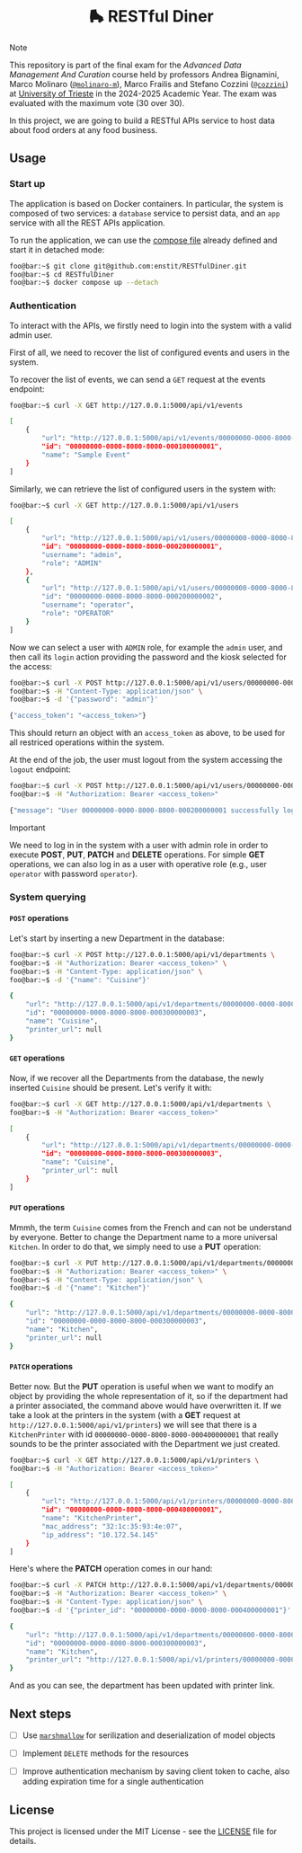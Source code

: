 <div align="center">
  <h1 align="center">🛼 RESTful Diner</h2>
</div>

> [!NOTE]
> This repository is part of the final exam for the _Advanced Data Management
> And Curation_ course held by professors Andrea Bignamini, Marco Molinaro
> ([`@molinaro-m`](https://github.com/molinaro-m)), Marco Frailis and Stefano
> Cozzini ([`@cozzini`](https://github.com/cozzini)) at
> [University of Trieste](https://www.units.it/en) in the 2024-2025 Academic
> Year.
> The exam was evaluated with the maximum vote (30 over 30).

In this project, we are going to build a RESTful APIs service to host data
about food orders at any food business.


## Usage

### Start up

The application is based on Docker containers. In particular, the system is
composed of two services: a `database` service to persist data, and an `app`
service with all the REST APIs application.

To run the application, we can use the [compose file](compose.yml) already
defined and start it in detached mode:

```bash
foo@bar:~$ git clone git@github.com:enstit/RESTfulDiner.git
foo@bar:~$ cd RESTfulDiner
foo@bar:~$ docker compose up --detach
```

### Authentication

To interact with the APIs, we firstly need to login into the system with a
valid admin user.

First of all, we need to recover the list of configured events and users in the
system.

To recover the list of events, we can send a `GET` request at the events
endpoint:
```bash
foo@bar:~$ curl -X GET http://127.0.0.1:5000/api/v1/events

[
    {
        "url": "http://127.0.0.1:5000/api/v1/events/00000000-0000-8000-8000-000100000001",
        "id": "00000000-0000-8000-8000-000100000001",
        "name": "Sample Event"
    }
]
```

Similarly, we can retrieve the list of configured users in the system with:
```bash
foo@bar:~$ curl -X GET http://127.0.0.1:5000/api/v1/users

[
    {
        "url": "http://127.0.0.1:5000/api/v1/users/00000000-0000-8000-8000-000200000001",
        "id": "00000000-0000-8000-8000-000200000001",
        "username": "admin",
        "role": "ADMIN"
    },
    {
        "url": "http://127.0.0.1:5000/api/v1/users/00000000-0000-8000-8000-000200000002",
        "id": "00000000-0000-8000-8000-000200000002",
        "username": "operator",
        "role": "OPERATOR"
    }
]
```
Now we can select a user with `ADMIN` role, for example the `admin` user, and
then call its `login` action providing the password and the kiosk selected for
the access:

```bash
foo@bar:~$ curl -X POST http://127.0.0.1:5000/api/v1/users/00000000-0000-8000-8000-000200000001/login?event_id=00000000-0000-8000-8000-000100000001 \
foo@bar:~$ -H "Content-Type: application/json" \
foo@bar:~$ -d '{"password": "admin"}'

{"access_token": "<access_token>"}
```

This should return an object with an `access_token` as above, to be used for
all restriced operations within the system.

At the end of the job, the user must logout from the system accessing the
`logout` endpoint:
```bash
foo@bar:~$ curl -X POST http://127.0.0.1:5000/api/v1/users/00000000-0000-8000-8000-000200000001/logout \
foo@bar:~$ -H "Authorization: Bearer <access_token>"

{"message": "User 00000000-0000-8000-8000-000200000001 successfully logged out from event 00000000-0000-8000-8000-000100000001"}
```


> [!IMPORTANT]
> We need to log in in the system with a user with admin role in order to
> execute **POST**, **PUT**, **PATCH** and **DELETE** operations.
> For simple **GET** operations, we can also log in as a user with operative
> role (e.g., user `operator` with password `operator`).

### System querying

#### `POST` operations

Let's start by inserting a new Department in the database:

```bash
foo@bar:~$ curl -X POST http://127.0.0.1:5000/api/v1/departments \
foo@bar:~$ -H "Authorization: Bearer <access_token>" \
foo@bar:~$ -H "Content-Type: application/json" \
foo@bar:~$ -d '{"name": "Cuisine"}'

{
    "url": "http://127.0.0.1:5000/api/v1/departments/00000000-0000-8000-8000-000300000003",
    "id": "00000000-0000-8000-8000-000300000003",
    "name": "Cuisine",
    "printer_url": null
}
```

#### `GET` operations

Now, if we recover all the Departments from the database, the newly inserted
`Cuisine` should be present. Let's verify it with:

```bash
foo@bar:~$ curl -X GET http://127.0.0.1:5000/api/v1/departments \
foo@bar:~$ -H "Authorization: Bearer <access_token>"

[
    {
        "url": "http://127.0.0.1:5000/api/v1/departments/00000000-0000-8000-8000-000300000003",
        "id": "00000000-0000-8000-8000-000300000003",
        "name": "Cuisine",
        "printer_url": null
    }
]
```

#### `PUT` operations

Mmmh, the term `Cuisine` comes from the French and can not be understand by
everyone. Better to change the Department name to a more universal `Kitchen`.
In order to do that, we simply need to use a **PUT** operation:

```bash
foo@bar:~$ curl -X PUT http://127.0.0.1:5000/api/v1/departments/00000000-0000-8000-8000-000300000003 \
foo@bar:~$ -H "Authorization: Bearer <access_token>" \
foo@bar:~$ -H "Content-Type: application/json" \
foo@bar:~$ -d '{"name": "Kitchen"}'

{
    "url": "http://127.0.0.1:5000/api/v1/departments/00000000-0000-8000-8000-000300000003",
    "id": "00000000-0000-8000-8000-000300000003",
    "name": "Kitchen",
    "printer_url": null
}
```

#### `PATCH` operations

Better now. But the **PUT** operation is useful when we want to modify an object
by providing the whole representation of it, so if the department had a printer
associated, the command above would have overwritten it.
If we take a look at the printers in the system (with a **GET**
request at `http://127.0.0.1:5000/api/v1/printers`) we will see that there is a
`KitchenPrinter` with id `00000000-0000-8000-8000-000400000001` that really
sounds to be the printer associated with the Department we just created.

```bash
foo@bar:~$ curl -X GET http://127.0.0.1:5000/api/v1/printers \
foo@bar:~$ -H "Authorization: Bearer <access_token>"

[
    {
        "url": "http://127.0.0.1:5000/api/v1/printers/00000000-0000-8000-8000-000400000001",
        "id": "00000000-0000-8000-8000-000400000001",
        "name": "KitchenPrinter",
        "mac_address": "32:1c:35:93:4e:07",
        "ip_address": "10.172.54.145"
    }
]
```

Here's where the **PATCH** operation comes in our hand:

```bash
foo@bar:~$ curl -X PATCH http://127.0.0.1:5000/api/v1/departments/00000000-0000-8000-8000-000300000003 \
foo@bar:~$ -H "Authorization: Bearer <access_token>" \
foo@bar:~$ -H "Content-Type: application/json" \
foo@bar:~$ -d '{"printer_id": "00000000-0000-8000-8000-000400000001"}'

{
    "url": "http://127.0.0.1:5000/api/v1/departments/00000000-0000-8000-8000-000300000003",
    "id": "00000000-0000-8000-8000-000300000003",
    "name": "Kitchen",
    "printer_url": "http://127.0.0.1:5000/api/v1/printers/00000000-0000-8000-8000-000400000001"
}
```

And as you can see, the department has been updated with printer link.


## Next steps

- [ ] Use [`marshmallow`](https://github.com/marshmallow-code/marshmallow)
      for serilization and deserialization of model objects
- [ ] Implement `DELETE` methods for the resources
- [ ] Improve authentication mechanism by saving client token to cache, also
      adding expiration time for a single authentication


## License

This project is licensed under the MIT License - see the [LICENSE](./LICENSE)
file for details.
